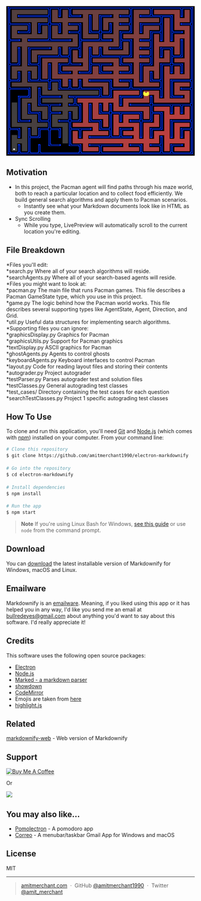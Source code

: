 <img src="pacman_search/screenshots/maze.png" alt="alt text" width="700" height="400">

## Motivation

* In this project, the Pacman agent will find paths through his maze world, both to reach a particular location and to collect food efficiently. We build general search algorithms and apply them to Pacman scenarios.
  - Instantly see what your Markdown documents look like in HTML as you create them.
* Sync Scrolling
  - While you type, LivePreview will automatically scroll to the current location you're editing.
 
## File Breakdown
*Files you'll edit:  
*search.py	Where all of your search algorithms will reside.  
*searchAgents.py	Where all of your search-based agents will reside.  
*Files you might want to look at:  
*pacman.py	The main file that runs Pacman games. This file describes a Pacman GameState type, which you use in this project.  
*game.py	The logic behind how the Pacman world works. This file describes several supporting types like AgentState, Agent, Direction, and Grid.  
*util.py	Useful data structures for implementing search algorithms.  
*Supporting files you can ignore:  
*graphicsDisplay.py	Graphics for Pacman  
*graphicsUtils.py	Support for Pacman graphics  
*textDisplay.py	ASCII graphics for Pacman  
*ghostAgents.py	Agents to control ghosts  
*keyboardAgents.py	Keyboard interfaces to control Pacman  
*layout.py	Code for reading layout files and storing their contents  
*autograder.py	Project autograder  
*testParser.py	Parses autograder test and solution files  
*testClasses.py	General autograding test classes  
*test_cases/	Directory containing the test cases for each question  
*searchTestClasses.py	Project 1 specific autograding test classes  

## How To Use

To clone and run this application, you'll need [Git](https://git-scm.com) and [Node.js](https://nodejs.org/en/download/) (which comes with [npm](http://npmjs.com)) installed on your computer. From your command line:

```bash
# Clone this repository
$ git clone https://github.com/amitmerchant1990/electron-markdownify

# Go into the repository
$ cd electron-markdownify

# Install dependencies
$ npm install

# Run the app
$ npm start
```

> **Note**
> If you're using Linux Bash for Windows, [see this guide](https://www.howtogeek.com/261575/how-to-run-graphical-linux-desktop-applications-from-windows-10s-bash-shell/) or use `node` from the command prompt.


## Download

You can [download](https://github.com/amitmerchant1990/electron-markdownify/releases/tag/v1.2.0) the latest installable version of Markdownify for Windows, macOS and Linux.

## Emailware

Markdownify is an [emailware](https://en.wiktionary.org/wiki/emailware). Meaning, if you liked using this app or it has helped you in any way, I'd like you send me an email at <bullredeyes@gmail.com> about anything you'd want to say about this software. I'd really appreciate it!

## Credits

This software uses the following open source packages:

- [Electron](http://electron.atom.io/)
- [Node.js](https://nodejs.org/)
- [Marked - a markdown parser](https://github.com/chjj/marked)
- [showdown](http://showdownjs.github.io/showdown/)
- [CodeMirror](http://codemirror.net/)
- Emojis are taken from [here](https://github.com/arvida/emoji-cheat-sheet.com)
- [highlight.js](https://highlightjs.org/)

## Related

[markdownify-web](https://github.com/amitmerchant1990/markdownify-web) - Web version of Markdownify

## Support

<a href="https://www.buymeacoffee.com/5Zn8Xh3l9" target="_blank"><img src="https://www.buymeacoffee.com/assets/img/custom_images/purple_img.png" alt="Buy Me A Coffee" style="height: 41px !important;width: 174px !important;box-shadow: 0px 3px 2px 0px rgba(190, 190, 190, 0.5) !important;-webkit-box-shadow: 0px 3px 2px 0px rgba(190, 190, 190, 0.5) !important;" ></a>

<p>Or</p> 

<a href="https://www.patreon.com/amitmerchant">
	<img src="https://c5.patreon.com/external/logo/become_a_patron_button@2x.png" width="160">
</a>

## You may also like...

- [Pomolectron](https://github.com/amitmerchant1990/pomolectron) - A pomodoro app
- [Correo](https://github.com/amitmerchant1990/correo) - A menubar/taskbar Gmail App for Windows and macOS

## License

MIT

---

> [amitmerchant.com](https://www.amitmerchant.com) &nbsp;&middot;&nbsp;
> GitHub [@amitmerchant1990](https://github.com/amitmerchant1990) &nbsp;&middot;&nbsp;
> Twitter [@amit_merchant](https://twitter.com/amit_merchant)

